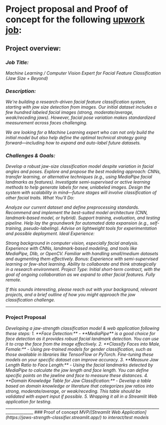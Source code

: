# Project proposal and Proof of concept for the following [upwork job](https://www.upwork.com/jobs/Deep-span-class-highlight-Learning-span-Engineer-Facial-Feature-Analysis_~021906109541915821640/?referrer_url_path=%2Fnx%2Fsearch%2Fjobs%2F):

## Project overview:

<i> 

### Job Title:
Machine Learning / Computer Vision Expert for Facial Feature Classification (Jaw Size + Beyond)

### Description:
We're building a research-driven facial feature classification system, starting with jaw size detection from images. Our initial dataset includes a few hundred labeled facial images (strong, moderate/average, weak/receding jaws). However, facial pose variation makes standardized measurement across faces challenging.

We are looking for a Machine Learning expert who can not only build the initial model but also help define the optimal technical strategy going forward—including how to expand and auto-label future datasets.

### Challenges & Goals:

Develop a robust jaw-size classification model despite variation in facial angles and poses.
Explore and propose the best modeling approach: CNNs, transfer learning, or alternative techniques (e.g., using MediaPipe facial landmarks as features).
Investigate semi-supervised or active learning methods to help generate labels for new, unlabeled images.
Design the system with scalability in mind—future stages will involve classification of other facial traits.
What You’ll Do:

Analyze our current dataset and define preprocessing standards.
Recommend and implement the best-suited model architecture (CNN, landmark-based model, or hybrid).
Support training, evaluation, and testing pipeline.
Help lay the groundwork for automated data expansion (e.g., self-training, pseudo-labeling).
Advise on lightweight tools for experimentation and possible deployment.
Ideal Experience:

Strong background in computer vision, especially facial analysis.
Experience with CNNs, landmark-based modeling, and tools like MediaPipe, Dlib, or OpenCV.
Familiar with handling small/medium datasets and augmenting them effectively.
Bonus: Experience with semi-supervised learning or few-shot learning.
Ability to collaborate and think strategically in a research environment.
Project Type:
Initial short-term contract, with the goal of ongoing collaboration as we expand to other facial features. Fully remote.

If this sounds interesting, please reach out with your background, relevant projects, and a brief outline of how you might approach the jaw classification challenge. </i>
____________________________________________________________________________________________
### Project Proposal
<i> 
Developing a jaw-strength classification model & web application following these steps: 
1. **Face Detection:**
   - **MediaPipe** is a good choice for face detection as it provides robust facial landmark detection. You can use it to crop the face from the image effectively.
2. **Classify Faces into Male, Female:**
   - Using pre-trained models for gender classification, such as those available in libraries like TensorFlow or PyTorch. Fine-tuning these models on your specific dataset can improve accuracy.
3. **Measure Jaw Length Ratio to Face Length:**
   - Using the facial landmarks detected by MediaPipe to calculate the jaw length and face length. You can define specific points on the jawline and face to measure these distances.
4. **Domain Knowledge Table for Jaw Classification:**
   - Develop a table based on domain knowledge or literature that categorizes jaw ratios into strong, moderate/average, or weak/receding. This table should be validated with expert input if possible.
5. Wrapping it all in a Streamlit Web application for testing.
</i>
____________________________________________________________________________________________
### Proof of concept
<i> MVP/[Streamlit Web Application](https://jaws-strength-classifier.streamlit.app/) to interact/test models </i>
